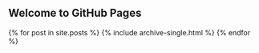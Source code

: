 ## Welcome to GitHub Pages

{% for post in site.posts %}
 {% include archive-single.html %}
{% endfor %}

